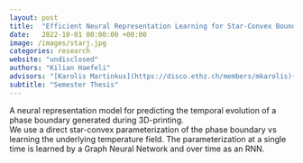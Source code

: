 ```yaml
---
layout: post
title:  "Efficient Neural Representation Learning for Star-Convex Boundaries"
date:   2022-10-01 00:00:00 +00:00
image: /images/starj.jpg
categories: research
website: "undisclosed"
authors: "Kilian Haefeli"
advisors: "[Karolis Martinkus](https://disco.ethz.ch/members/mkarolis){:target="_blank"}, [Nathanaël Perraudin](https://perraudin.info){:target="_blank"}"
subtitle: "Semester Thesis"
---
```

A neural representation model for predicting the temporal evolution of a phase boundary generated during 3D-printing.\
We use a direct star-convex parameterization of the phase boundary vs learning the underlying temperature field. The parameterization at a single time is learned by a Graph Neural Network and over time as an RNN.

<!-- 
I expanded my capabilities in writing and organizing a large scale project with different datasources, different models, and different Datasets and Dataloaders. I did this by using Hydra for config management and Lightning to organize my torch modules. -->
